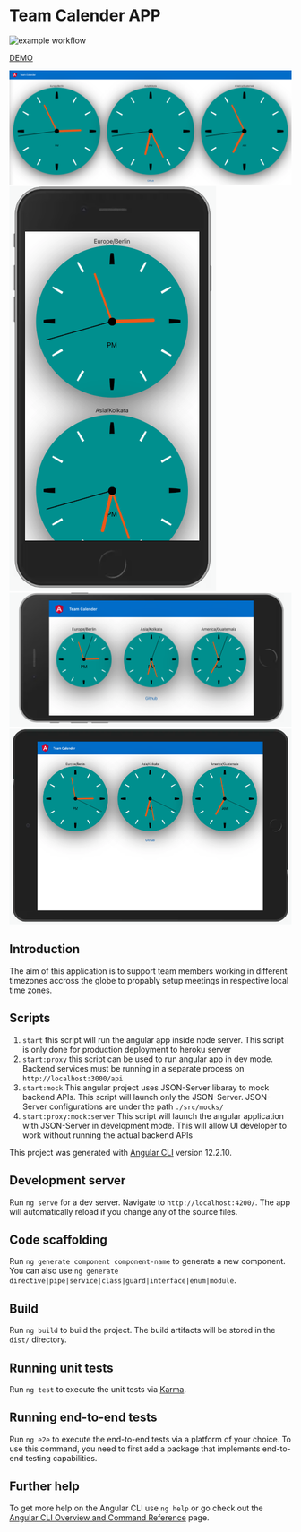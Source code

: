 # Team Calender APP
![example workflow](https://github.com/tamerfahmy/team-calender/actions/workflows/node.js.yml/badge.svg)

[DEMO](https://team-calender.herokuapp.com)

![desktop](./screenshots/desktop.png)
![iphone_7_plus_landscape](./screenshots/iphone_7_plus_landscape.png)
![iPhone_7_plus_portrait](./screenshots/iPhone_7_plus_portrait.png)
![ipad_portrait](./screenshots/ipad_portrait.png)

## Introduction
The aim of this application is to support team members working in different timezones accross the globe to propably setup meetings in respective local time zones.

## Scripts
1. `start` this script will run the angular app inside node server. This script is only done for production deployment to heroku server
2. `start:proxy` this script can be used to run angular app in dev mode. Backend services must be running in a separate process on `http://localhost:3000/api`
3. `start:mock` This angular project uses JSON-Server libaray to mock backend APIs. This script will launch only the JSON-Server. JSON-Server configurations are under the path `./src/mocks/`
4. `start:proxy:mock:server` This script will launch the angular application with JSON-Server in development mode. This will allow UI developer to work without running the actual backend APIs

This project was generated with [Angular CLI](https://github.com/angular/angular-cli) version 12.2.10.

## Development server

Run `ng serve` for a dev server. Navigate to `http://localhost:4200/`. The app will automatically reload if you change any of the source files.

## Code scaffolding

Run `ng generate component component-name` to generate a new component. You can also use `ng generate directive|pipe|service|class|guard|interface|enum|module`.

## Build

Run `ng build` to build the project. The build artifacts will be stored in the `dist/` directory.

## Running unit tests

Run `ng test` to execute the unit tests via [Karma](https://karma-runner.github.io).

## Running end-to-end tests

Run `ng e2e` to execute the end-to-end tests via a platform of your choice. To use this command, you need to first add a package that implements end-to-end testing capabilities.

## Further help

To get more help on the Angular CLI use `ng help` or go check out the [Angular CLI Overview and Command Reference](https://angular.io/cli) page.
